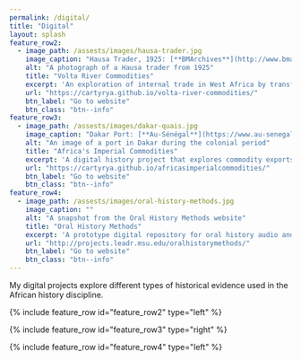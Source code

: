 ```yaml
---
permalink: /digital/
title: "Digital"
layout: splash
feature_row2:
  - image_path: /assests/images/hausa-trader.jpg
    image_caption: "Hausa Trader, 1925: [**BMArchives**](http://www.bmarchives.org/items/show/57785)"
    alt: "A photograph of a Hausa trader from 1925"
    title: "Volta River Commodities"
    excerpt: 'An exploration of internal trade in West Africa by transforming information collected by colonial officials into a digital dataset. In the first half of the twentieth century, colonial officials stationed at preventative stations in the Gold Coast (what is now Ghana) collected information about the movement of people and goods along the colony’s border. The published dataset built from this information contains a total of 7,735 records of commodities that traders carried across the Volta River between 1901 and 1940. The records include quantities for monthly, quarterly, and yearly periods, which reflect the information in the original sources. Where available, the records include a description of the commodity, as well as the location and direction of movement. The dataset is available as a CSV and JSON file on the Volta River Commodities website, which contains contextual information about the history of trade along the Volta River, the archival documents, and the data processing. The website was built as part of the [Cultural Heritage Informatics initiative](http://chi.anthropology.msu.edu/) at Michigan State University.'
    url: "https://cartyrya.github.io/volta-river-commodities/"
    btn_label: "Go to website"
    btn_class: "btn--info"
feature_row3:
  - image_path: /assests/images/dakar-quais.jpg
    image_caption: "Dakar Port: [**Au-Sénégal**](https://www.au-senegal.com/dakar-et-saint-louis-dans-les-annees-quarante,1768.html)"
    alt: "An image of a port in Dakar during the colonial period"
    title: "Africa's Imperial Commodities"
    excerpt: 'A digital history project that explores commodity exports from Africa to Europe. The project utilizes available export data from the nineteenth and twentieth centuries to interrogate the trade relationships between the two continents. While the export data constitutes the core content of the project, the published website contextualizes the data with webpages about historical sources, individual commodities, and similar digital projects. The webpages about individual commodities discuss the historical changes reflected in the export data and include interactive data visualizations for users to further engage the information in the underlying dataset. The project contributes to digital history by making export data more accessible to students and researchers. Moreover, the project illustrates the importance of the African context for understanding the historical trade relationship between Africa and Europe. The website was built as part of the [Cultural Heritage Informatics initiative](http://chi.anthropology.msu.edu/) at Michigan State University.'
    url: "https://cartyrya.github.io/africasimperialcommodities/"
    btn_label: "Go to website"
    btn_class: "btn--info"
feature_row4:
  - image_path: /assests/images/oral-history-methods.jpg
    image_caption: ""
    alt: "A snapshot from the Oral History Methods website"
    title: "Oral History Methods"
    excerpt: 'A prototype digital repository for oral history audio and video recordings. The repository is housed within LEADR’s website and hosted on MATRIX’s servers. The repository uses [Omeka Classic](https://omeka.org/) as a content management system and the [Oral History Metadata Synchronizer](http://www.oralhistoryonline.org/) (OHMS) application as a tool to index the interviews and their transcripts. Additionally, the site has a series of essays on best practices for oral history collection, with attention to the specific needs of African oral historians. These essays explain the technical considerations and best practices for: recording equipment; data curation; transcription and analysis; and preservation of oral history recordings. The essays show that the technical process of recording is integral to the analytic, scholarly work of oral history. This website was built for a graduate seminar on the Digital Humanities and Social Sciences at Michigan State University.'
    url: "http://projects.leadr.msu.edu/oralhistorymethods/"
    btn_label: "Go to website"
    btn_class: "btn--info"
---
```


My digital projects explore different types of historical evidence used in the African history discipline.

{% include feature_row id="feature_row2" type="left" %}

{% include feature_row id="feature_row3" type="right" %}

{% include feature_row id="feature_row4" type="left" %}
